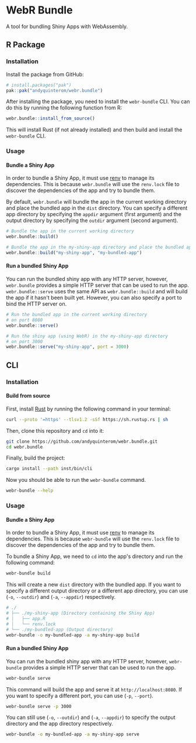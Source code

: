 # WebR Bundle

A tool for bundling Shiny Apps with WebAssembly.

## R Package

### Installation

Install the package from GitHub:

```R
# install.packages("pak")
pak::pak("andyquinterom/webr.bundle")
```

After installing the package, you need to install the `webr-bundle` CLI. You can do this by running the following function from R:

```R
webr.bundle::install_from_source()
```

This will install Rust (if not already installed) and then build and install the `webr-bundle` CLI.

### Usage

#### Bundle a Shiny App

In order to bundle a Shiny App, it must use [renv](https://rstudio.github.io/renv/) to manage its dependencies. This is because `webr.bundle` will use the `renv.lock` file to discover the dependencies of the app and try to bundle them.

By default, `webr.bundle` will bundle the app in the current working directory and place the bundled app in the `dist` directory. You can specify a different app directory by
specifying the `appdir` argument (first argument) and the output directory by specifying the `outdir` argument (second argument).

```R
# Bundle the app in the current working directory
webr.bundle::build()
```

```R
# Bundle the app in the my-shiny-app directory and place the bundled app in the my-bundled-app directory
webr.bundle::build("my-shiny-app", "my-bundled-app")
```

#### Run a bundled Shiny App

You can run the bundled shiny app with any HTTP server, however, `webr.bundle` provides a simple HTTP server that can be used to run the app. `webr.bundle::serve` uses the same API as
`webr.bundle::build` and will build the app if it hasn't been built yet. However, you can also specify a port to bind the HTTP server on.

```R
# Run the bundled app in the current working directory
# on port 8080
webr.bundle::serve()
```

```R
# Run the shiny app (using WebR) in the my-shiny-app directory
# on port 3000
webr.bundle::serve("my-shiny-app", port = 3000)
```

## CLI

### Installation

#### Build from source

First, install [Rust](https://www.rust-lang.org/tools/install) by running the following command in your terminal:

```bash
curl --proto '=https' --tlsv1.2 -sSf https://sh.rustup.rs | sh
```

Then, clone this repository and `cd` into it:

```bash
git clone https://github.com/andyquinterom/webr.bundle.git
cd webr.bundle
```

Finally, build the project:

```bash
cargo install --path inst/bin/cli
```

Now you should be able to run the `webr-bundle` command.

```bash
webr-bundle --help
```

### Usage

#### Bundle a Shiny App

In order to bundle a Shiny App, it must use [renv](https://rstudio.github.io/renv/) to manage its dependencies. This is because `webr-bundle` will use the `renv.lock` file to discover the dependencies of the app and try to bundle them.

To bundle a Shiny App, we need to `cd` into the app's directory and run the following command:

```bash
webr-bundle build
```

This will create a new `dist` directory with the bundled app. If you want to specify a different output directory or a different app directory, you can use (`-o`, `--outdir`) and (`-a`, `--appdir`) respectively.

```bash
# ./
# ├── ./my-shiny-app (Directory containing the Shiny App)
# │   ├── app.R
# │   └── renv.lock
# └── ./my-bundled-app (Output directory)
webr-bundle -o my-bundled-app -a my-shiny-app build
```

#### Run a bundled Shiny App

You can run the bundled shiny app with any HTTP server, however, `webr-bundle` provides a simple HTTP server that can be used to run the app.

```bash
webr-bundle serve
```

This command will build the app and serve it at `http://localhost:8080`. If you want to specify a different port, you can use (`-p`, `--port`).

```bash
webr-bundle serve -p 3000
```

You can still use (`-o`, `--outdir`) and (`-a`, `--appdir`) to specify the output directory and the app directory respectively.

```bash
webr-bundle -o my-bundled-app -a my-shiny-app serve
```
